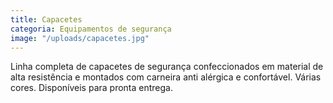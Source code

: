 ```yaml
---
title: Capacetes
categoria: Equipamentos de segurança
image: "/uploads/capacetes.jpg"
---
```


Linha completa de capacetes de segurança confeccionados em material de alta resistência e montados com carneira anti alérgica e confortável. Várias cores. Disponíveis para pronta entrega.

